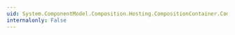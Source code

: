 ```yaml
---
uid: System.ComponentModel.Composition.Hosting.CompositionContainer.Compose(System.ComponentModel.Composition.Hosting.CompositionBatch)
internalonly: False
---
```

